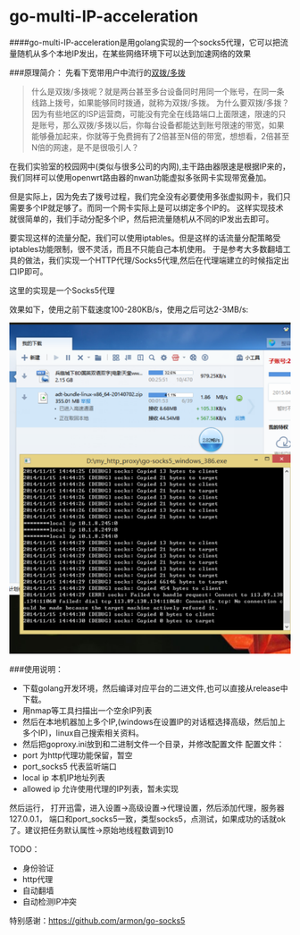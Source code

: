 go-multi-IP-acceleration
========================
####go-multi-IP-acceleration是用golang实现的一个socks5代理，它可以把流量随机从多个本地IP发出，在某些网络环境下可以达到加速网络的效果

###原理简介：
先看下宽带用户中流行的[双拨/多拨](http://member.mcplive.cn/space.php?uid=1799&do=thread&id=30167)
> 什么是双拨/多拨呢？就是两台甚至多台设备同时用同一个账号，在同一条线路上拨号，如果能够同时拨通，就称为双拨/多拨。
为什么要双拨/多拨？因为有些地区的ISP运营商，可能没有完全在线路端口上面限速，限速的只是账号，那么双拨/多拨以后，你每台设备都能达到账号限速的带宽，如果能够叠加起来，你就等于免费拥有了2倍甚至N倍的带宽，想想看，2倍甚至N倍的网速，是不是很吸引人？

在我们实验室的校园网中(类似与很多公司的内网),主干路由器限速是根据IP来的，我们同样可以使用openwrt路由器的nwan功能虚拟多张网卡实现带宽叠加。

但是实际上，因为免去了拨号过程，我们完全没有必要使用多张虚拟网卡，我们只需要多个IP就足够了。而同一个网卡实际上是可以绑定多个IP的。
这样实现技术就很简单的，我们手动分配多个IP，然后把流量随机从不同的IP发出去即可。

要实现这样的流量分配，我们可以使用iptables。但是这样的话流量分配策略受iptables功能限制，很不灵活，而且不只能自己本机使用。
于是参考大多数翻墙工具的做法，我们实现一个HTTP代理/Socks5代理,然后在代理端建立的时候指定出口IP即可。

这里的实现是一个Socks5代理


效果如下，使用之前下载速度100-280KB/s，使用之后可达2-3MB/s:

![效果如下](screenshoot/psb.png)

###使用说明：
- 下载golang开发环境，然后编译对应平台的二进文件,也可以直接从release中下载。
- 用nmap等工具扫描出一个空余IP列表
- 然后在本地机器加上多个IP,(windows在设置IP的对话框选择高级，然后加上多个IP)，linux自己搜索相关资料。
- 然后把goproxy.ini放到和二进制文件一个目录，并修改配置文件
配置文件：
- port 为http代理功能保留，暂空
- port_socks5 代表监听端口
- local ip 本机IP地址列表
- allowed ip 允许使用代理的IP列表，暂未实现

然后运行， 打开迅雷，进入设置->高级设置->代理设置，然后添加代理，服务器 127.0.0.1， 端口和port_socks5一致，类型socks5，点测试，如果成功的话就ok了。建议把任务默认属性->原始地线程数调到10


TODO：
- 身份验证
- http代理
- 自动翻墙
- 自动检测IP冲突

特别感谢：https://github.com/armon/go-socks5

